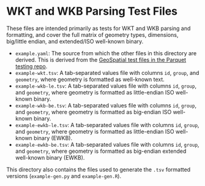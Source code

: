 <!--
 Licensed to the Apache Software Foundation (ASF) under one
 or more contributor license agreements.  See the NOTICE file
 distributed with this work for additional information
 regarding copyright ownership.  The ASF licenses this file
 to you under the Apache License, Version 2.0 (the
 "License"); you may not use this file except in compliance
 with the License.  You may obtain a copy of the License at

   http://www.apache.org/licenses/LICENSE-2.0
 Unless required by applicable law or agreed to in writing,
 software distributed under the License is distributed on an
 "AS IS" BASIS, WITHOUT WARRANTIES OR CONDITIONS OF ANY
 KIND, either express or implied.  See the License for the
 specific language governing permissions and limitations
 under the License.
 -->

# WKT and WKB Parsing Test Files

These files are intended primarily as tests for WKT and WKB parsing
and formatting, and cover the full matrix of geometry types, dimensions,
big/little endian, and extended/ISO well-known binary.

- `example.yaml`: The source from which the other files in this directory are derived. This is derived from the [GeoSpatial test files in the Parquet testing repo](https://github.com/apache/parquet-testing/tree/master/data/geospatial).
- `example-wkt.tsv`: A tab-separated values file with columns `id`, `group`, and `geometry`, where geometry is formatted as well-known text.
- `example-wkb-le.tsv`: A tab-separated values file with columns `id`, `group`, and `geometry`, where geometry is formatted as little-endian ISO well-known binary.
- `example-wkb-be.tsv`: A tab-separated values file with columns `id`, `group`, and `geometry`, where geometry is formatted as big-endian ISO well-known binary.
- `example-ewkb-le.tsv`: A tab-separated values file with columns `id`, `group`, and `geometry`, where geometry is formatted as little-endian ISO well-known binary (EWKB).
- `example-ewkb-be.tsv`: A tab-separated values file with columns `id`, `group`, and `geometry`, where geometry is formatted as big-endian extended well-known binary (EWKB).

This directory also contains the files used to generate the `.tsv` formatted versions (`example-gen.py` and `example-gen.R`).
